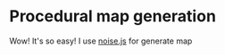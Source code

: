 # Procedural map generation
Wow! It's so easy!
I use [noise.js](https://github.com/josephg/noisejs) for generate map